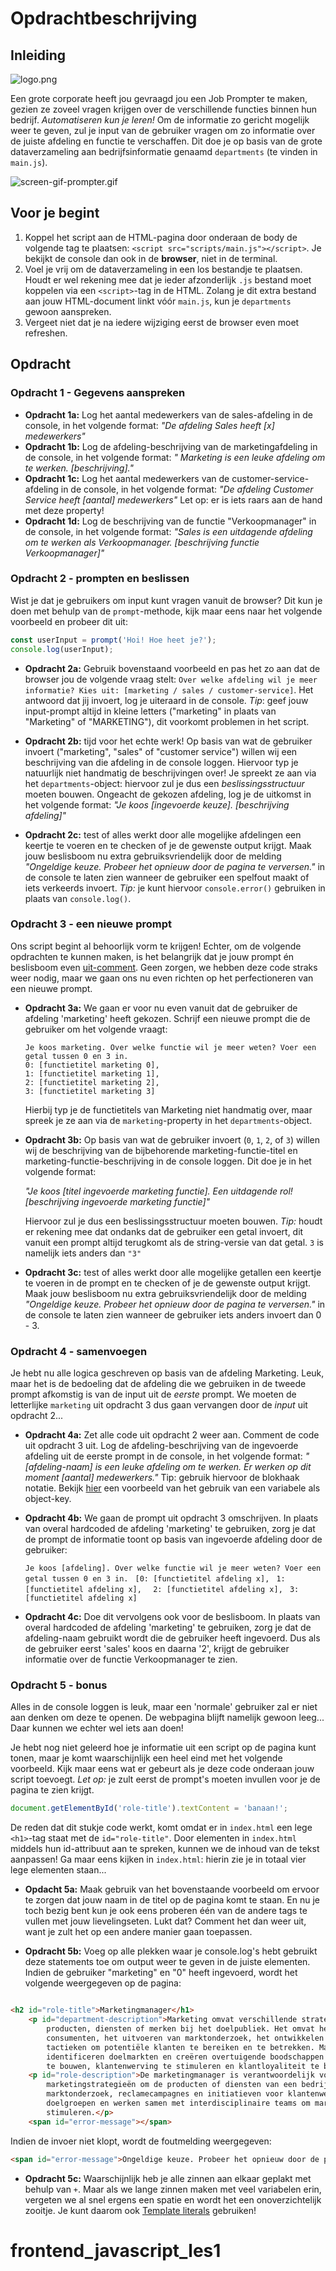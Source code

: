 # Opdrachtbeschrijving

## Inleiding

![logo.png](assets/logo.png)

Een grote corporate heeft jou gevraagd jou een Job Prompter te maken, gezien ze zoveel vragen krijgen over de verschillende
functies binnen hun bedrijf. _Automatiseren kun je leren!_ Om de informatie zo gericht mogelijk weer te geven, zul je
input van de gebruiker vragen om zo informatie over de juiste afdeling en functie te verschaffen. Dit doe je op basis
van de grote dataverzameling aan bedrijfsinformatie genaamd `departments` (te vinden in `main.js`).

![screen-gif-prompter.gif](assets/screen-gif-prompter.gif)

## Voor je begint

1. Koppel het script aan de HTML-pagina door onderaan de body de volgende tag te
   plaatsen: `<script src="scripts/main.js"></script>`. Je bekijkt de console dan ook in de **browser**, niet in de terminal.
2. Voel je vrij om de dataverzameling in een los bestandje te plaatsen. Houdt er wel rekening mee dat je ieder
   afzonderlijk `.js` bestand moet koppelen via een `<script>`-tag in de HTML. Zolang je dit extra bestand aan jouw
   HTML-document linkt vóór `main.js`, kun je `departments` gewoon aanspreken.
3. Vergeet niet dat je na iedere wijziging eerst de browser even moet refreshen.

## Opdracht

### Opdracht 1 - Gegevens aanspreken

* **Opdracht 1a:** Log het aantal medewerkers van de sales-afdeling in de console, in het volgende format: *"De afdeling
  Sales heeft [x] medewerkers"*
* **Opdracht 1b:** Log de afdeling-beschrijving van de marketingafdeling in de console, in het volgende format: *"
  Marketing is een leuke afdeling om te werken. [beschrijving]."*
* **Opdracht 1c:** Log het aantal medewerkers van de customer-service-afdeling in de console, in het volgende format: *"De afdeling Customer Service heeft [aantal] medewerkers"* Let op: er is iets raars aan de hand met deze property!
* **Opdracht 1d:** Log de beschrijving van de functie "Verkoopmanager" in de console, in het volgende format: *"Sales is
  een uitdagende afdeling om te werken als Verkoopmanager. [beschrijving functie Verkoopmanager]"*

### Opdracht 2 - prompten en beslissen

Wist je dat je gebruikers om input kunt vragen vanuit de browser? Dit kun je doen met behulp van de `prompt`-methode,
kijk maar eens naar het volgende voorbeeld en probeer dit uit:

```javascript
const userInput = prompt('Hoi! Hoe heet je?');
console.log(userInput);
```

* **Opdracht 2a:** Gebruik bovenstaand voorbeeld en pas het zo aan dat de browser jou de volgende vraag
  stelt: `Over welke afdeling wil je meer informatie? Kies uit: [marketing / sales / customer-service]`. Het antwoord
  dat jij invoert, log je uiteraard in de console. *Tip*: geef jouw input-prompt altijd in kleine letters ("marketing"
  in plaats van "Marketing" of "MARKETING"), dit voorkomt problemen in het script.

* **Opdracht 2b:** tijd voor het echte werk! Op basis van wat de gebruiker invoert ("marketing", "sales" of "customer
  service") willen wij een beschrijving van die afdeling in de console loggen. Hiervoor typ je natuurlijk niet handmatig de beschrijvingen over! Je spreekt ze aan via het `departments`-object: hiervoor zul je dus een *beslissingsstructuur* moeten bouwen. Ongeacht de gekozen afdeling, log je de uitkomst in het volgende format: 
  *"Je koos [ingevoerde keuze]. [beschrijving afdeling]"*
  
* **Opdracht 2c:** test of alles werkt door alle mogelijke afdelingen een keertje te voeren en te checken of je de
  gewenste output krijgt. Maak jouw beslisboom nu extra gebruiksvriendelijk door de melding *"Ongeldige keuze. Probeer
  het opnieuw door de pagina te verversen."* in de console te laten zien wanneer de gebruiker een spelfout maakt of iets
  verkeerds invoert. *Tip:* je kunt hiervoor `console.error()` gebruiken in plaats van `console.log()`.

### Opdracht 3 - een nieuwe prompt

Ons script begint al behoorlijk vorm te krijgen! Echter, om de volgende opdrachten te kunnen maken, is het belangrijk
dat je jouw prompt én beslisboom even [uit-comment](https://nl.wikipedia.org/wiki/Uitcommentari%C3%ABren). Geen zorgen,
we hebben deze code straks weer nodig, maar we gaan ons nu even richten op het perfectioneren van een nieuwe prompt.

* **Opdracht 3a:** We gaan er voor nu even vanuit dat de gebruiker de afdeling 'marketing' heeft gekozen. Schrijf een
  nieuwe prompt die de gebruiker om het volgende vraagt:

  ```shell
  Je koos marketing. Over welke functie wil je meer weten? Voer een getal tussen 0 en 3 in.
  0: [functietitel marketing 0],
  1: [functietitel marketing 1],
  2: [functietitel marketing 2],
  3: [functietitel marketing 3]
  ```

  Hierbij typ je de functietitels van Marketing niet handmatig over, maar spreek je ze aan via de `marketing`-property in het `departments`-object.

* **Opdracht 3b:** Op basis van wat de gebruiker invoert (`0`, `1`, `2`, of `3`) willen wij de beschrijving van de bijbehorende
  marketing-functie-titel en marketing-functie-beschrijving in de console loggen. Dit doe je in het volgende format:
 
  *"Je koos [titel ingevoerde marketing functie]. Een uitdagende rol! [beschrijving ingevoerde marketing functie]"*

  Hiervoor zul je dus een beslissingsstructuur moeten bouwen. *Tip:* houdt er rekening mee dat ondanks dat de gebruiker een getal invoert, dit vanuit een prompt altijd terugkomt als de string-versie van dat getal. `3` is namelijk iets anders dan `"3"`

* **Opdracht 3c:** test of alles werkt door alle mogelijke getallen een keertje te voeren in de prompt en te checken of
  je de gewenste output krijgt. Maak jouw beslisboom nu extra gebruiksvriendelijk door de melding *"Ongeldige keuze.
  Probeer het opnieuw door de pagina te verversen."* in de console te laten zien wanneer de gebruiker iets anders
  invoert dan 0 - 3.

### Opdracht 4 - samenvoegen

Je hebt nu alle logica geschreven op basis van de afdeling Marketing. Leuk, maar het is de bedoeling dat de afdeling die
we gebruiken in de tweede prompt afkomstig is van de input uit de *eerste* prompt. We moeten de letterlijke `marketing`
uit opdracht 3 dus gaan vervangen door de *input* uit opdracht 2...

* **Opdracht 4a:** Zet alle code uit opdracht 2 weer aan. Comment de code uit opdracht 3 uit. Log de
  afdeling-beschrijving van de ingevoerde afdeling uit de eerste prompt in de console, in het volgende format:
  *"[afdeling-naam] is een leuke afdeling om te werken. Er werken op dit moment [aantal] medewerkers."*
  Tip: gebruik hiervoor de blokhaak notatie.
  Bekijk [hier](https://bobbyhadz.com/blog/javascript-get-object-value-by-variable-key) een voorbeeld van het gebruik
  van een variabele als object-key.

* **Opdracht 4b:** We gaan de prompt uit opdracht 3 omschrijven. In plaats van overal hardcoded de afdeling 'marketing'
  te gebruiken, zorg je dat de prompt de informatie toont op basis van ingevoerde afdeling door de gebruiker:

  `Je koos [afdeling]. Over welke functie wil je meer weten? Voer een getal tussen 0 en 3 in. `
  `[0: [functietitel afdeling x], `
  `1: [functietitel afdeling x],  `
  `2: [functietitel afdeling x], `
  `3: [functietitel afdeling x]`

* **Opdracht 4c:** Doe dit vervolgens ook voor de beslisboom. In plaats van overal hardcoded de afdeling 'marketing' te gebruiken, zorg je dat de afdeling-naam gebruikt wordt die de gebruiker heeft ingevoerd. Dus als de gebruiker eerst 'sales' koos en daarna '2', krijgt de gebruiker informatie over de functie Verkoopmanager te zien.


### Opdracht 5 - bonus

Alles in de console loggen is leuk, maar een 'normale' gebruiker zal er niet aan denken om deze te openen. De webpagina
blijft namelijk gewoon leeg... Daar kunnen we echter wel iets aan doen!

Je hebt nog niet geleerd hoe je informatie uit een script op de pagina kunt tonen, maar je komt waarschijnlijk een heel
eind met het volgende voorbeeld. Kijk maar eens wat er gebeurt als je deze code onderaan jouw script toevoegt. *Let op:*
je zult eerst de prompt's moeten invullen voor je de pagina te zien krijgt.

```javascript
document.getElementById('role-title').textContent = 'banaan!';
```

De reden dat dit stukje code werkt, komt omdat er in `index.html` een lege `<h1>`-tag staat met de `id="role-title"`.
Door elementen in `index.html` middels hun id-attribuut aan te spreken, kunnen we de inhoud van de tekst aanpassen! Ga
maar eens kijken in `index.html`: hierin zie je in totaal vier lege elementen staan...

* **Opdacht 5a:** Maak gebruik van het bovenstaande voorbeeld om ervoor te zorgen dat jouw naam in de titel op de pagina
  komt te staan. En nu je toch bezig bent kun je ook eens proberen één van de andere tags te vullen met jouw
  lievelingseten. Lukt dat? Comment het dan weer uit, want je zult het op een andere manier gaan toepassen.

* **Opdracht 5b:** Voeg op alle plekken waar je console.log's hebt gebruikt deze statements toe om output weer te geven in de juiste elementen. Indien de gebruiker "marketing" en "0" heeft ingevoerd, wordt het volgende weergegeven op de pagina:

```html

<h2 id="role-title">Marketingmanager</h1>
    <p id="department-description">Marketing omvat verschillende strategieën en activiteiten gericht op het promoten van
        producten, diensten of merken bij het doelpubliek. Het omvat het begrijpen van de behoeften en voorkeuren van
        consumenten, het uitvoeren van marktonderzoek, het ontwikkelen van marketingplannen en het implementeren van
        tactieken om potentiële klanten te bereiken en te betrekken. Marketingprofessionals analyseren markttrends,
        identificeren doelmarkten en creëren overtuigende boodschappen en communicatiestrategieën om merkbekendheid op
        te bouwen, klantenwerving te stimuleren en klantloyaliteit te bevorderen.</p>
    <p id="role-description">De marketingmanager is verantwoordelijk voor het ontwikkelen en implementeren van
        marketingstrategieën om de producten of diensten van een bedrijf te promoten. Ze houden toezicht op
        marktonderzoek, reclamecampagnes en initiatieven voor klantenwerving. Ze analyseren markttrends, identificeren
        doelgroepen en werken samen met interdisciplinaire teams om marketingdoelen te bereiken en bedrijfsgroei te
        stimuleren.</p>
    <span id="error-message"></span>
```

Indien de invoer niet klopt, wordt de foutmelding weergegeven:

```html
<span id="error-message">Ongeldige keuze. Probeer het opnieuw door de pagina te verversen.</span>
```

* **Opdracht 5c:** Waarschijnlijk heb je alle zinnen aan elkaar geplakt met behulp van `+`. Maar als we lange zinnen
  maken met veel variabelen erin, vergeten we al snel ergens een spatie en wordt het een onoverzichtelijk zooitje. Je
  kunt daarom
  ook [Template literals](https://www.digitalocean.com/community/tutorials/understanding-template-literals-in-javascript#expression-interpolation)
  gebruiken!
# frontend_javascript_les1
